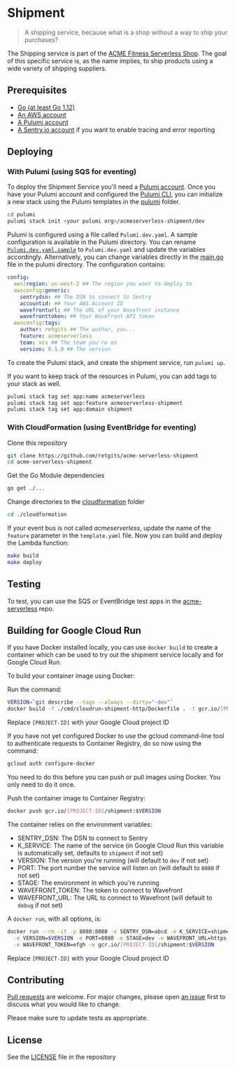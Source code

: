 # Shipment

> A shipping service, because what is a shop without a way to ship your purchases?

The Shipping service is part of the [ACME Fitness Serverless Shop](https://github.com/retgits/acme-serverless). The goal of this specific service is, as the name implies, to ship products using a wide variety of shipping suppliers.

## Prerequisites

* [Go (at least Go 1.12)](https://golang.org/dl/)
* [An AWS account](https://portal.aws.amazon.com/billing/signup)
* [A Pulumi account](https://app.pulumi.com/signup)
* [A Sentry.io account](https://sentry.io) if you want to enable tracing and error reporting

## Deploying

### With Pulumi (using SQS for eventing)

To deploy the Shipment Service you'll need a [Pulumi account](https://app.pulumi.com/signup). Once you have your Pulumi account and configured the [Pulumi CLI](https://www.pulumi.com/docs/get-started/aws/install-pulumi/), you can initialize a new stack using the Pulumi templates in the [pulumi](./pulumi) folder.

```bash
cd pulumi
pulumi stack init <your pulumi org>/acmeserverless-shipment/dev
```

Pulumi is configured using a file called `Pulumi.dev.yaml`. A sample configuration is available in the Pulumi directory. You can rename [`Pulumi.dev.yaml.sample`](./pulumi/Pulumi.dev.yaml.sample) to `Pulumi.dev.yaml` and update the variables accordingly. Alternatively, you can change variables directly in the [main.go](./pulumi/main.go) file in the pulumi directory. The configuration contains:

```yaml
config:
  aws:region: us-west-2 ## The region you want to deploy to
  awsconfig:generic:
    sentrydsn: ## The DSN to connect to Sentry
    accountid: ## Your AWS Account ID
    wavefronturl: ## The URL of your Wavefront instance
    wavefronttoken: ## Your Wavefront API token
  awsconfig:tags:
    author: retgits ## The author, you...
    feature: acmeserverless
    team: vcs ## The team you're on
    version: 0.1.0 ## The version
```

To create the Pulumi stack, and create the shipment service, run `pulumi up`.

If you want to keep track of the resources in Pulumi, you can add tags to your stack as well.

```bash
pulumi stack tag set app:name acmeserverless
pulumi stack tag set app:feature acmeserverless-shipment
pulumi stack tag set app:domain shipment
```

### With CloudFormation (using EventBridge for eventing)

Clone this repository

```bash
git clone https://github.com/retgits/acme-serverless-shipment
cd acme-serverless-shipment
```

Get the Go Module dependencies

```bash
go get ./...
```

Change directories to the [cloudformation](./cloudformation) folder

```bash
cd ./cloudformation
```

If your event bus is not called _acmeserverless_, update the name of the `feature` parameter in the `template.yaml` file. Now you can build and deploy the Lambda function:

```bash
make build
make deploy
```

## Testing

To test, you can use the SQS or EventBridge test apps in the [acme-serverless](https://github.com/retgits/acme-serverless) repo.

## Building for Google Cloud Run

If you have Docker installed locally, you can use `docker build` to create a container which can be used to try out the shipment service locally and for Google Cloud Run.

To build your container image using Docker:

Run the command:

```bash
VERSION=`git describe --tags --always --dirty="-dev"`
docker build -f ./cmd/cloudrun-shipment-http/Dockerfile . -t gcr.io/[PROJECT-ID]/shipment:$VERSION
```

Replace `[PROJECT-ID]` with your Google Cloud project ID

If you have not yet configured Docker to use the gcloud command-line tool to authenticate requests to Container Registry, do so now using the command:

```bash
gcloud auth configure-docker
```

You need to do this before you can push or pull images using Docker. You only need to do it once.

Push the container image to Container Registry:

```bash
docker push gcr.io/[PROJECT-ID]/shipment:$VERSION
```

The container relies on the environment variables:

* SENTRY_DSN: The DSN to connect to Sentry
* K_SERVICE: The name of the service (in Google Cloud Run this variable is automatically set, defaults to `shipment` if not set)
* VERSION: The version you're running (will default to `dev` if not set)
* PORT: The port number the service will listen on (will default to `8080` if not set)
* STAGE: The environment in which you're running
* WAVEFRONT_TOKEN: The token to connect to Wavefront
* WAVEFRONT_URL: The URL to connect to Wavefront (will default to `debug` if not set)

A `docker run`, with all options, is:

```bash
docker run --rm -it -p 8080:8080 -e SENTRY_DSN=abcd -e K_SERVICE=shipment \
  -e VERSION=$VERSION -e PORT=8080 -e STAGE=dev -e WAVEFRONT_URL=https://my-url.wavefront.com \
  -e WAVEFRONT_TOKEN=efgh -e gcr.io/[PROJECT-ID]/shipment:$VERSION
```

Replace `[PROJECT-ID]` with your Google Cloud project ID

## Contributing

[Pull requests](https://github.com/retgits/acme-serverless-shipment/pulls) are welcome. For major changes, please open [an issue](https://github.com/retgits/acme-serverless-shipment/issues) first to discuss what you would like to change.

Please make sure to update tests as appropriate.

## License

See the [LICENSE](./LICENSE) file in the repository
